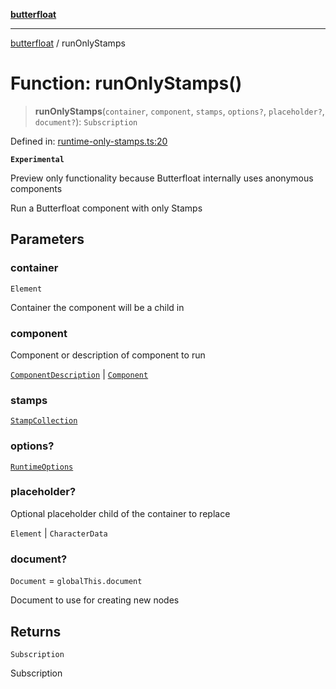 [**butterfloat**](../README.md)

***

[butterfloat](../globals.md) / runOnlyStamps

# Function: runOnlyStamps()

> **runOnlyStamps**(`container`, `component`, `stamps`, `options?`, `placeholder?`, `document?`): `Subscription`

Defined in: [runtime-only-stamps.ts:20](https://github.com/WorldMaker/butterfloat/blob/f0f5f6205e72911354af687f4fb1c543d3ebd586/runtime-only-stamps.ts#L20)

**`Experimental`**

Preview only functionality because Butterfloat internally uses anonymous components

Run a Butterfloat component with only Stamps

## Parameters

### container

`Element`

Container the component will be a child in

### component

Component or description of component to run

[`ComponentDescription`](../interfaces/ComponentDescription.md) | [`Component`](../type-aliases/Component.md)

### stamps

[`StampCollection`](../classes/StampCollection.md)

### options?

[`RuntimeOptions`](../interfaces/RuntimeOptions.md)

### placeholder?

Optional placeholder child of the container to replace

`Element` | `CharacterData`

### document?

`Document` = `globalThis.document`

Document to use for creating new nodes

## Returns

`Subscription`

Subscription
